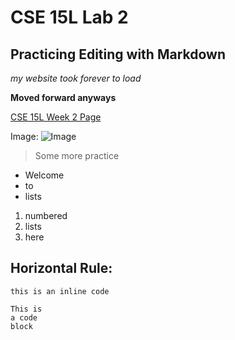 # CSE 15L Lab 2
## Practicing Editing with Markdown

*my website took forever to load*

**Moved forward anyways**

[CSE 15L Week 2 Page](https://ucsd-cse15l-w22.github.io/week/week2/#notes-from-class)


Image: 
![Image](https://library.ucsd.edu/news-events/wp-content/uploads/2020/08/Library-Blog-Post-Feature-1920x1080-50th-1.jpg)

> Some more practice

* Welcome
* to
* lists

1. numbered
2. lists
3. here

Horizontal Rule:
---

`this is an inline code`

```
This is
a code
block
```
